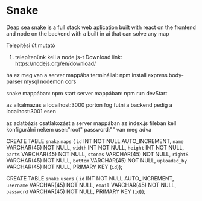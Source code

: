 # Snake

Deap sea snake is a full stack web aplication built with react on the frontend and node on the backend with a built in ai that can solve any map

Telepítési út mutató

1. telepítenünk kell a node.js-t Download link:
https://nodejs.org/en/download/

ha ez meg van a server mappába terminállal:
npm install express body-parser mysql nodemon cors

snake mappában:
npm start
server mappában:
npm run devStart

az alkalmazás a localhost:3000 porton fog futni
a backend pedig a localhost:3001 esen

az adatbázis csatlakozást a server mappában az index.js fileban kell konfigurálni nekem user:"root" password:"" van meg adva



CREATE TABLE `snake`.`maps` (
  `id` INT NOT NULL AUTO_INCREMENT,
  `name` VARCHAR(45) NOT NULL,
  `width` INT NOT NULL,
  `height` INT NOT NULL,
  `parts` VARCHAR(45) NOT NULL,
  `stones` VARCHAR(45) NOT NULL,
  `rightS` VARCHAR(45) NOT NULL,
  `bottom` VARCHAR(45) NOT NULL,
  `uploaded_by` VARCHAR(45) NOT NULL,
  PRIMARY KEY (`id`));

CREATE TABLE `snake`.`users` (
  `id` INT NOT NULL AUTO_INCREMENT,
  `username` VARCHAR(45) NOT NULL,
  `email` VARCHAR(45) NOT NULL,
  `password` VARCHAR(45) NOT NULL,
  PRIMARY KEY (`id`));
